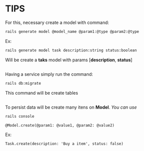 # TIPS

For this, necessary create a model with command:
````sh
rails generate model @model_name @param1:@type @param2:@type
````

Ex:
````sh
rails generate model task description:string status:boolean
````

Will be create a **taks** model with params [**description**, **status**]

## 

Having a service simply run the command:
````sh
rails db:migrate
````
This command will be create tables

## 

To persist data will be create many itens on **Model**.
_You can use_
````sh 
rails console
````

````rails
@Model.create(@param1: @value1, @param2: @value2)
````

Ex:
````rails
Task.create(description: 'Buy a item', status: false)
````